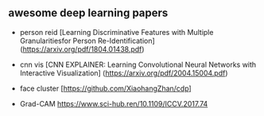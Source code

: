 ## awesome deep learning papers
- person reid 
[Learning Discriminative Features with Multiple Granularitiesfor Person Re-Identification] (https://arxiv.org/pdf/1804.01438.pdf)

- cnn vis
[CNN EXPLAINER: Learning Convolutional Neural Networks with
Interactive Visualization] (https://arxiv.org/pdf/2004.15004.pdf)

- face cluster
[https://github.com/XiaohangZhan/cdp]

- Grad-CAM
https://www.sci-hub.ren/10.1109/ICCV.2017.74
